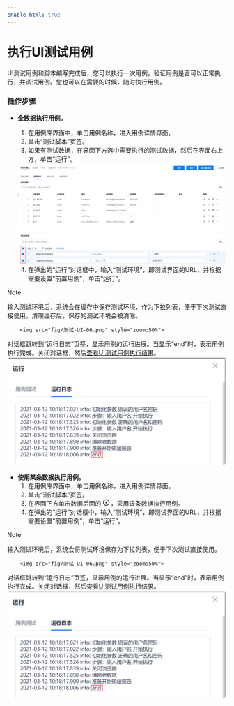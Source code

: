 ```yaml
---
enable html: true
---
```

# 执行UI测试用例

UI测试用例和脚本编写完成后，您可以执行一次用例，验证用例是否可以正常执行，并调试用例。您也可以在需要的时候，随时执行用例。

### 操作步骤

* **全数据执行用例。**
  1. 在用例库界面中，单击用例名称，进入用例详情界面。
  2. 单击“测试脚本”页签。
  3. 如果有测试数据，在界面下方选中需要执行的测试数据，然后在界面右上方，单击“运行”。                   
    <img src="fig/测试-UI-05.png" style="zoom:50%">
           
  4. 在弹出的“运行”对话框中，输入“测试环境”，即测试界面的URL，并根据需要设置“前置用例”，单击“运行”。
> [!NOTE]
> 输入测试环境后，系统会在缓存中保存测试环境，作为下拉列表，便于下次测试直接使用。清理缓存后，保存的测试环境会被清除。
        
        <img src="fig/测试-UI-06.png" style="zoom:50%">                     
   对话框跳转到“运行日志”页签，显示用例的运行进展。当显示“end”时，表示用例执行完成。关闭对话框，然后[查看UI测试用例执行结果](11.2.1.4-view-resulte-for-ui-test-case.md)。                         
   <img src="fig/测试-UI-07.png" style="zoom:50%">

* **使用某条数据执行用例。**
  1. 在用例库界面中，单击用例名称，进入用例详情界面。
  2. 单击“测试脚本”页签。
  3. 在界面下方单击数据后面的![](fig/执行.png)，采用该条数据执行用例。
  4. 在弹出的“运行”对话框中，输入“测试环境”，即测试界面的URL，并根据需要设置“前置用例”，单击“运行”。
> [!NOTE]
> 输入测试环境后，系统会将测试环境保存为下拉列表，便于下次测试直接使用。
        
        <img src="fig/测试-UI-06.png" style="zoom:50%">                          
   对话框跳转到“运行日志”页签，显示用例的运行进展。当显示“end”时，表示用例执行完成。关闭对话框，然后[查看UI测试用例执行结果](11.2.1.4-view-resulte-for-ui-test-case.md)。                  
   <img src="fig/测试-UI-07.png" style="zoom:50%">
